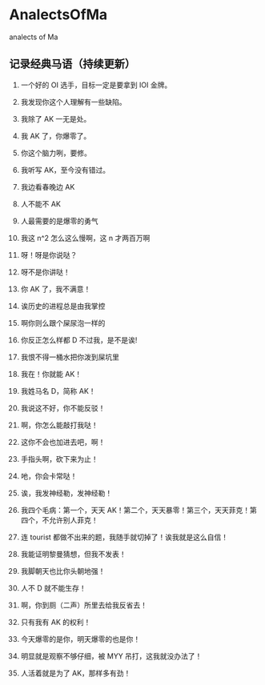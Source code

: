 # AnalectsOfMa

analects of Ma

## 记录经典马语（持续更新）

1. 一个好的 OI 选手，目标一定是要拿到 IOI 金牌。

1. 我发现你这个人理解有一些缺陷。

1. 我除了 AK 一无是处。

1. 我 AK 了，你爆零了。

1. 你这个脑力咧，要修。

1. 我听写 AK，至今没有错过。

1. 我边看春晚边 AK

1. 人不能不 AK

1. 人最需要的是爆零的勇气

1. 我这 n^2 怎么这么慢啊，这 n 才两百万啊

1. 呀！呀是你说哒？

1. 呀不是你讲哒！

1. 你 AK 了，我不满意！

1. 诶历史的进程总是由我掌控

1. 啊你则么跟个屎尿泡一样的

1. 你反正怎么样都 D 不过我，是不是诶!

1. 我恨不得一桶水把你泼到屎坑里

1. 我在！你就能 AK！

1. 我姓马名 D，简称 AK！

1. 我说这不好，你不能反驳！

1. 啊，你怎么能敲打我哒！

1. 这你不会也加进去吧，啊！

1. 手指头啊，砍下来为止！

1. 吔，你会卡常哒！

1. 诶，我发神经勒，发神经勒！

1. 我四个毛病：第一个，天天 AK！第二个，天天暴零！第三个，天天菲克！第四个，不允许别人菲克！ 

1. 连 tourist 都做不出来的题，我随手就切掉了！诶我就是这么自信！

1. 我能证明黎曼猜想，但我不发表！

1. 我脚朝天也比你头朝地强！

1. 人不 D 就不能生存！

1. 啊，你到厕（二声）所里去给我反省去！

1. 只有我有 AK 的权利！

1. 今天爆零的是你，明天爆零的也是你！

1. 明显就是观察不够仔细，被 MYY 吊打，这我就没办法了！

1. 人活着就是为了 AK，那样多有劲！
